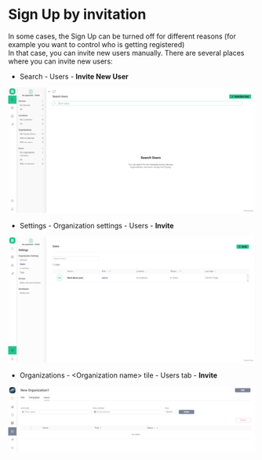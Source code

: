 # Sign Up by invitation

In some cases, the Sign Up can be turned off for different reasons \(for example you want to control who is  getting registered\)  
In that case, you can invite new users manually. There are several places where you can invite new users:

* Search - Users - **Invite New User**

![](../../.gitbook/assets/suinv.png)

* Settings - Organization settings - Users - **Invite**

![](../../.gitbook/assets/sosinv.png)

* Organizations - &lt;Organization name&gt; tile - Users tab - **Invite**

![](../../.gitbook/assets/orginv.png)

